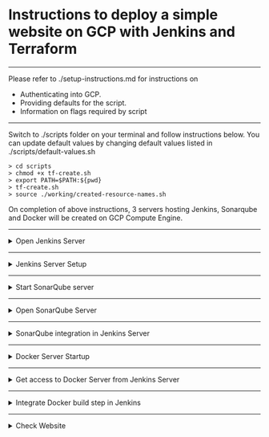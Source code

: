 # Instructions to deploy a simple website on GCP with Jenkins and Terraform

---

Please refer to ./setup-instructions.md for instructions on

- Authenticating into GCP.
- Providing defaults for the script.
- Information on flags required by script

---

Switch to ./scripts folder on your terminal and follow instructions below.
You can update default values by changing default values listed in ./scripts/default-values.sh

```
> cd scripts
> chmod +x tf-create.sh
> export PATH=$PATH:${pwd}
> tf-create.sh
> source ./working/created-resource-names.sh
```

On completion of above instructions, 3 servers hosting Jenkins, Sonarqube and Docker will be created on GCP Compute Engine.

---

<details >
<summary>Open Jenkins Server</summary>

##### Check if Jenkins is running

> Login to Jenkins server and check service status

```
> gcloud compute ssh $(terraform output -raw jenkins-server-name)
ci-server:~$ systemctl status jenkins
```

##### Check if Jenkins is running

```
ci-server:~$ exit
```

##### Open Jenkins URL in Browser

```
> terraform output -raw jenkins-url
```

</details>

---

<details >
<summary>Jenkins Server Setup</summary>

##### Get Jenkins Initial Admin Password

```
> gcloud compute ssh $(terraform output -raw jenkins-server-name)
ci-server:~$ sudo cat /var/lib/jenkins/secrets/initialAdminPassword
```

##### Initial default plugins

> Browse to Jenkins IP Address
> Input Jenkins InitialAdminPassword
> Install Default plugins.

##### Create Jenkins User

```
user: Nilesh
pwd: 12345
```

##### Create Freestyle Project "Automated-Pipeline"

> Add Github details of git repo

```
https://github.com/nparkhe83/jenkins-sonarqube-docker.git
```

> Add branch specifier as "\*/main"
> Check "GitHub hook trigger for GITScm polling" in Build Trigger

##### Create Webhooks in Github

> Copy Jenkins Server URL into Payload URL

```
terraform output -raw jenkins-webhook-url
```

> In "Which events would you like to trigger this webhook?" > "Let me select individual events." > Select "Pushes" and "Pull Requests"

</details>

---

<details >

<summary>Start SonarQube server</summary>

##### Run Sonarqube on Sonarqube Server

```
> gcloud compute ssh $(terraform output -raw sonarqube-server-name)
scanner-server:~$ cd /usr/local/sonarqube-10.2.0.77647/bin/linux-x86-64/
scanner-server:~$ ./sonar.sh console
```

</details>

---

<details >
<summary>Open SonarQube Server</summary>

##### Open SonarQube Server in Browser

```
> terraform output -raw sonarqube-url
```

> user: admin
> pwd: admin
> Change password to 12345

##### Configure SonarQube Server

> Select Create Project Manually

```
Project Display Name = Onix-Website-Scan
Project Key = Onix-Website-Scan
Main Branch Name = Main
```

> Choose the baseline for new code for this project

```
Use the global setting.
Previous version
Any code that has changed since the previous version is considered new code.
Recommended for projects following regular versions or releases.
```

> Select CI Method

`Jenkins`

> Select Devops Platform

`Github`

> Analyze your project with Jenkins in Step 4

`Create a JenkinsFile - Choose Other (For JS, TS...)`

##### Create Token in SonarQube

> Go to Admin Profile at top right hand
> A > My Account > Security > Generate Token
> _Copy this token and keep it safe_
> ex. sqp_9d9c1f8c3631edaf75c1726a2bd7367e11547b81

```
Name: Jenkins-token
Type: Project Analysis Token
Project: Onix-Website-Scan
Expires in: 30 days
```

</details>

---

<details >
<summary>SonarQube integration in Jenkins Server</summary>

##### Install Jenkins Plugins

> Install

```
Sonarqube Scanner
SSH2 Easy
```

##### Configure Tools in Jenkins

> Jenkins Dashboard > Manage Jenkins > Tools > SonarQube Scanner Installations > "Add Sonarqube Scanner"

```
Name: SonarScanner
Check "Install Automatically"
```

##### Configure System in Jenkins

> Jenkins Dashboard > Manage Jenkins > System > SonarQube Servers > "Add Sonarqube"

```
Name: Sonar-server
Server URL: > terraform output -raw sonarqube-url
```

> In same section, add Sonarqube token
> Sonar Authentication Token > "Add" > "Jenkins"

```
Kind: Secret Text
Secret: [SONAR_TOKEN] ex.sqp_9d9c1f8c3631edaf75c1726a2bd7367e11547b81
ID: sonar-token
```

> Then select token in dropdown
> Sonar Authentication Token > "sonar-token" in dropdown

##### Create Buildstep in Pipeline

> Jenkins Dashboard > [JOB_NAME] > Configure > "Add Build Step" > "Execute SonarQube Scanner"

```
Analysis Properties: sonar.projectKey=Onix-Website-Scan
```

##### Run Pipeline

> Dashboard > [JOB_NAME] > "Build Now"

</details>

---

<details >
<summary>Docker Server Startup</summary>

##### Run Docker

> Check if Docker is running

```
> gcloud compute ssh $(terraform output -raw docker-server-name)
container-server:~$ sudo docker run hello-world
```

> Create password for Ubuntu user

```
container-server:~$ sudo passwd ubuntu
12345
```

</details>

---

<details>
<summary>Get access to Docker Server from Jenkins Server</summary>

##### Create SSH Access into Docker-Server on Jenkins server.

> Get Docker IP

```
> DOCKER_IP=$(terraform output -raw docker-server-ip)
```

> Switch to jenkins user on jenkins server

```
> gcloud compute ssh $(terraform output -raw jenkins-server-name)
ci-server:~$ sudo su jenkins
jenkins@ci-server:~$ ssh ubuntu@DOCKER_IP
```

> Add public key of Jenkins in Docker if not already done.

```
> gcloud compute ssh $(terraform output -raw docker-server-name)
jenkins:~$ sudo su // Switch to root user
root:~# vim /etc/ssh/sshd_config
```

> Edit sshd_config file

```
Uncomment PubkeyAuthentication yes
PasswordAuthentication yes
```

> Restart sshd service

```
root:~# systemctl restart sshd
```

> Try SSH again from jenkins server to ssh

```
jenkins@ci-server:~$ ssh ubuntu@$DOCKER_IP
// ssh contains IP address encoding. Hence, everytime, the IP address changes, you have to recreate the SSH key and paste it in the Jenkins config.
```

> Create a public and private key in Jenkins server

```
jenkins@ci-server:~$ ssh-keygen
```

> Add key to jenkins-server (To avoid typing password again)

```
jenkins@ci-server:~$ ssh-copy-id ubuntu@$DOCKER_IP
```

> Log into the Docker server and create a folder to save nginx site assets

```
jenkins@ci-server:~$ ssh ubuntu@DOCKER_IP
container-server:~$ mkdir website
```

> Grant ubuntu user access to run docker commands

```
container-server:~$ sudo usermod -aG docker ubuntu
container-server:~$ newgrp docker
container-server:~$ docker ps // This should run now.
```

</details>

---

<details >
<summary>Integrate Docker build step in Jenkins</summary>

##### Create Docker build step in Jenkins

> Dashboard > Manage Jenkins > System > Server groups > Server Group List

```
Group Name: Docker-Servers
SSH Port: 22
User Name: ubuntu
Password: 12345 // Password entered when we were in Docker server as root.
```

> Dashboard > Manage Jenkins > System > Server lists

```
Server Group: Docker-Servers
Server Name: Docker-1
Server IP: $DOCKER_IP
```

> Dashboard > [JOB_NAME] > Configure > Build Steps > "Add Build Step" > "Execute Shell"

```
Command: scp -r ./* ubuntu@$DOCKER_IP:~/website/
```

> Dashboard > [JOB_NAME] > Configure > Build Steps > "Add Build Step" > "Remote Shell"

```
Target Server: Docker-Servers~~Docker-1~~$DOCKER_IP //Dropdown
shell:
cd /home/ubuntu/website
docker build -t mywebsite .
docker run -d -p 8085:80 --name=Onix-Website mywebsite
```

</details>

---

<details >
<summary>Check Website </summary>

##### Go to Docker IP to check website

```
> terraform output docker-url
```

</details>
